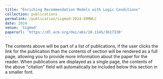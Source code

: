 ```yaml
---
title: "Enriching Recommendation Models with Logic Conditions"
collection: publications
permalink: /publication/sigmod-2024-ERMWLC
date: 2024
venue: 'Sigmod'
paperurl: 'https://dl.acm.org/doi/abs/10.1145/3617330'
---
```


The contents above will be part of a list of publications, if the user clicks the link for the publication than the contents of section will be rendered as a full page, allowing you to provide more information about the paper for the reader. When publications are displayed as a single page, the contents of the above "citation" field will automatically be included below this section in a smaller font.
